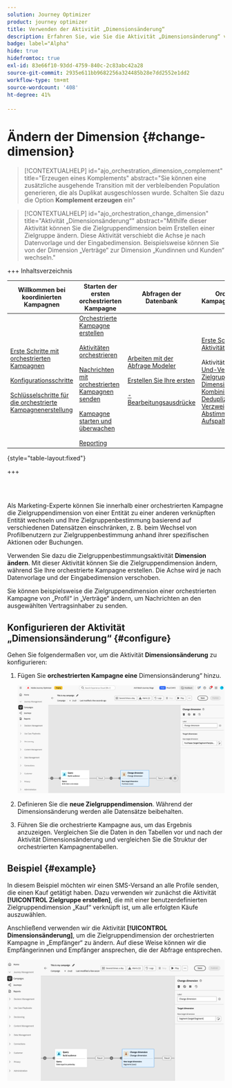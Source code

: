 ```yaml
---
solution: Journey Optimizer
product: journey optimizer
title: Verwenden der Aktivität „Dimensionsänderung“
description: Erfahren Sie, wie Sie die Aktivität „Dimensionsänderung“ verwenden
badge: label="Alpha"
hide: true
hidefromtoc: true
exl-id: 83e66f10-93dd-4759-840c-2c83abc42a28
source-git-commit: 2935e611bb9682256a324485b28e7dd2552e1dd2
workflow-type: tm+mt
source-wordcount: '408'
ht-degree: 41%

---
```


# Ändern der Dimension {#change-dimension}

>[!CONTEXTUALHELP]
>id="ajo_orchestration_dimension_complement"
>title="Erzeugen eines Komplements"
>abstract="Sie können eine zusätzliche ausgehende Transition mit der verbleibenden Population generieren, die als Duplikat ausgeschlossen wurde. Schalten Sie dazu die Option **Komplement erzeugen** ein"

>[!CONTEXTUALHELP]
>id="ajo_orchestration_change_dimension"
>title="Aktivität „Dimensionsänderung“"
>abstract="Mithilfe dieser Aktivität können Sie die Zielgruppendimension beim Erstellen einer Zielgruppe ändern. Diese Aktivität verschiebt die Achse je nach Datenvorlage und der Eingabedimension. Beispielsweise können Sie von der Dimension „Verträge“ zur Dimension „Kundinnen und Kunden“ wechseln."

+++ Inhaltsverzeichnis

| Willkommen bei koordinierten Kampagnen | Starten der ersten orchestrierten Kampagne | Abfragen der Datenbank | Orchestrierte Kampagnenaktivitäten |
|---|---|---|---|
| [Erste Schritte mit orchestrierten Kampagnen](gs-orchestrated-campaigns.md)<br/><br/>[Konfigurationsschritte](configuration-steps.md)<br/><br/>[Schlüsselschritte für die orchestrierte Kampagnenerstellung](gs-campaign-creation.md) | [Orchestrierte Kampagne erstellen](create-orchestrated-campaign.md)<br/><br/>[Aktivitäten orchestrieren](orchestrate-activities.md)<br/><br/>[ Nachrichten mit orchestrierten Kampagnen senden](send-messages.md)<br/><br/>[Kampagne starten und überwachen](start-monitor-campaigns.md)<br/><br/>[Reporting](reporting-campaigns.md) | [Arbeiten mit der Abfrage Modeler](orchestrated-query-modeler.md)<br/><br/>[Erstellen Sie Ihre ersten ](build-query.md)<br/><br/>[-Bearbeitungsausdrücke](edit-expressions.md) | [Erste Schritte mit Aktivitäten](activities/about-activities.md)<br/><br/>Aktivitäten:<br/>[Und-Verknüpfung](activities/and-join.md) - [Zielgruppe aufbauen](activities/build-audience.md) - [Dimensionsänderung](activities/change-dimension.md) - [Kombinieren](activities/combine.md) - [Deduplizierung](activities/enrichment.md) - [Verzweigung](activities/fork.md) - [Abstimmung](activities/reconciliation.md) - [Aufspaltung](activities/split.md) [&#128279;](activities/wait.md) Warten[&#128279;](activities/deduplication.md)  |

{style="table-layout:fixed"}

+++

<br/><br/>

Als Marketing-Experte können Sie innerhalb einer orchestrierten Kampagne die Zielgruppendimension von einer Entität zu einer anderen verknüpften Entität wechseln und Ihre Zielgruppenbestimmung basierend auf verschiedenen Datensätzen einschränken, z. B. beim Wechsel von Profilbenutzern zur Zielgruppenbestimmung anhand ihrer spezifischen Aktionen oder Buchungen.

Verwenden Sie dazu die Zielgruppenbestimmungsaktivität **Dimension ändern**. Mit dieser Aktivität können Sie die Zielgruppendimension ändern, während Sie Ihre orchestrierte Kampagne erstellen. Die Achse wird je nach Datenvorlage und der Eingabedimension verschoben.

Sie können beispielsweise die Zielgruppendimension einer orchestrierten Kampagne von „Profil“ in „Verträge“ ändern, um Nachrichten an den ausgewählten Vertragsinhaber zu senden.

<!--
>[!IMPORTANT]
>
>Please note that the **[!UICONTROL Change Dimension]** and **[!UICONTROL Change Data source]** activities should not be added in one row. If you need to use both activities consecutively, make sure you include an **[!UICONTROL Enrichement]** activity in between them. This ensures proper execution and prevents potential conflicts or errors.-->

## Konfigurieren der Aktivität „Dimensionsänderung“ {#configure}

Gehen Sie folgendermaßen vor, um die Aktivität **Dimensionsänderung** zu konfigurieren:

1. Fügen Sie **orchestrierten Kampagne eine** Dimensionsänderung“ hinzu.

   ![](../assets/change-dimension.png)

1. Definieren Sie die **neue Zielgruppendimension**. Während der Dimensionsänderung werden alle Datensätze beibehalten.

1. Führen Sie die orchestrierte Kampagne aus, um das Ergebnis anzuzeigen. Vergleichen Sie die Daten in den Tabellen vor und nach der Aktivität Dimensionsänderung und vergleichen Sie die Struktur der orchestrierten Kampagnentabellen.

## Beispiel {#example}

In diesem Beispiel möchten wir einen SMS-Versand an alle Profile senden, die einen Kauf getätigt haben. Dazu verwenden wir zunächst die Aktivität **[!UICONTROL Zielgruppe erstellen]**, die mit einer benutzerdefinierten Zielgruppendimension „Kauf“ verknüpft ist, um alle erfolgten Käufe auszuwählen.

Anschließend verwenden wir die Aktivität **[!UICONTROL Dimensionsänderung]**, um die Zielgruppendimension der orchestrierten Kampagne in „Empfänger“ zu ändern. Auf diese Weise können wir die Empfängerinnen und Empfänger ansprechen, die der Abfrage entsprechen.

![](../assets/change-dimension-example.png)
